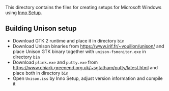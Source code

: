 This directory contains the files for creating setups for Microsoft Windows using [Inno Setup](https://github.com/jrsoftware/issrc).

Building Unison setup
---------------------

* Download GTK 2 runtime and place it in directory `bin`
* Download Unison binaries from https://www.irif.fr/~vouillon/unison/ and place Unison GTK binary together with `unison-fsmonitor.exe` in directory `bin`
* Download `plink.exe` and `putty.exe` from https://www.chiark.greenend.org.uk/~sgtatham/putty/latest.html and place both in directory `bin`
* Open `Unison.iss` by Inno Setup, adjust version information and compile it
